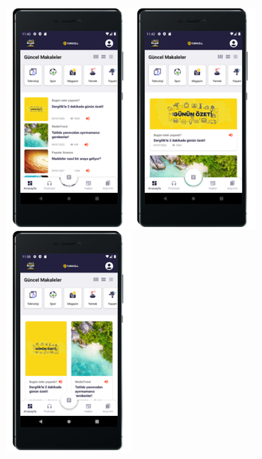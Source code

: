 <img src="https://github.com/betulantep/DergilikRecyclerViewDesign/blob/master/ScreenShots/dergilik_image1.png" width="250"><img src="https://github.com/betulantep/DergilikRecyclerViewDesign/blob/master/ScreenShots/dergilik_image2.png" width="250"><img src="https://github.com/betulantep/DergilikRecyclerViewDesign/blob/master/ScreenShots/dergilik_image3.png" width="250">
